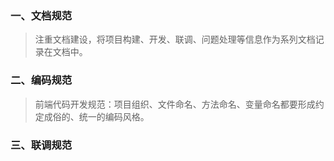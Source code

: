 ### 一、文档规范
> 注重文档建设，将项目构建、开发、联调、问题处理等信息作为系列文档记录在文档中。

### 二、编码规范
> 前端代码开发规范：项目组织、文件命名、方法命名、变量命名都要形成约定成俗的、统一的编码风格。

### 三、联调规范

